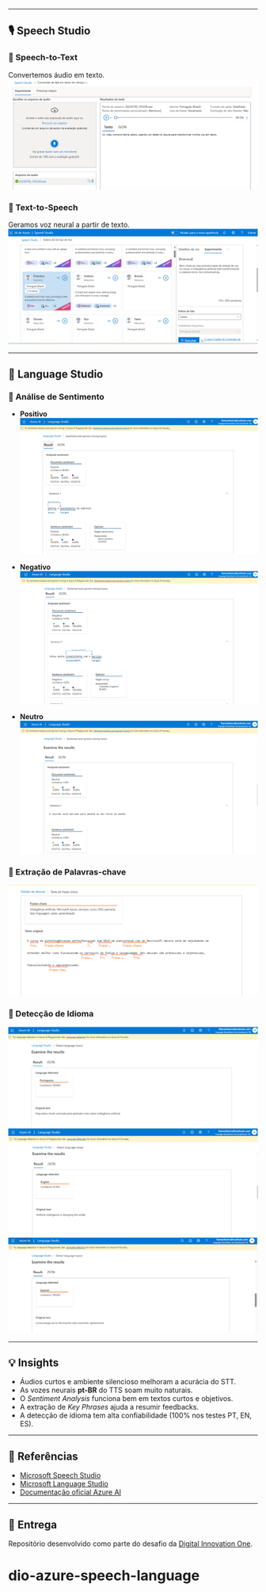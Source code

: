 
---

## 🎙️ Speech Studio

### 🔹 Speech-to-Text
Convertemos áudio em texto.  
![Speech STT](images/speech-stt.png)

### 🔹 Text-to-Speech
Geramos voz neural a partir de texto.  
![Speech TTS](images/speech-tts.png)

---

## 📝 Language Studio

### 🔹 Análise de Sentimento
- **Positivo**  
![Sentimento Positivo](images/lang-sentiment-positive.png)

- **Negativo**  
![Sentimento Negativo](images/lang-sentiment-negative.png)

- **Neutro**  
![Sentimento Neutro](images/lang-sentiment-neutral.png)

### 🔹 Extração de Palavras-chave
![Key Phrases](images/lang-keyphrases.png)

### 🔹 Detecção de Idioma
![Detecção de Idioma](images/lang-detect1.png)  
![Detecção de Idioma](images/lang-detect2.png)  
![Detecção de Idioma](images/lang-detect3.png)

---

## 💡 Insights
- Áudios curtos e ambiente silencioso melhoram a acurácia do STT.  
- As vozes neurais **pt-BR** do TTS soam muito naturais.  
- O *Sentiment Analysis* funciona bem em textos curtos e objetivos.  
- A extração de *Key Phrases* ajuda a resumir feedbacks.  
- A detecção de idioma tem alta confiabilidade (100% nos testes PT, EN, ES).

---

## 🔗 Referências
- [Microsoft Speech Studio](https://speech.microsoft.com/)  
- [Microsoft Language Studio](https://language.cognitive.azure.com/)  
- [Documentação oficial Azure AI](https://learn.microsoft.com/azure/cognitive-services/)

---

## 🚀 Entrega
Repositório desenvolvido como parte do desafio da [Digital Innovation One](https://www.dio.me/).
# dio-azure-speech-language
